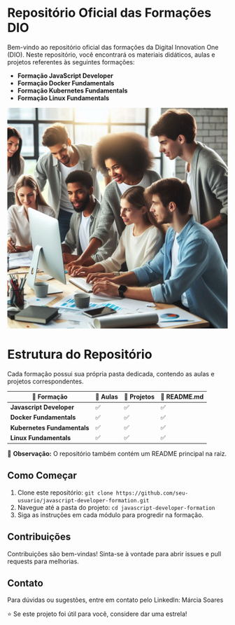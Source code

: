 # Repositório Oficial das Formações DIO

Bem-vindo ao repositório oficial das formações da Digital Innovation One (DIO). Neste repositório, você encontrará os materiais didáticos, aulas e projetos referentes às seguintes formações:

- **Formação JavaScript Developer**
- **Formação Docker Fundamentals**
- **Formação Kubernetes Fundamentals**
- **Formação Linux Fundamentals**

![Repositório de Formação da DIO](https://github.com/profamar/Dio/blob/main/Reposit%C3%B3rio%20de%20Forma%C3%A7%C3%A3o%20da%20DIO.png)


# Estrutura do Repositório

Cada formação possui sua própria pasta dedicada, contendo as aulas e projetos correspondentes.

| 📁 Formação                  | 📁 Aulas | 📁 Projetos | 📄 README.md |
|------------------------------|---------|------------|--------------|
| **Javascript Developer**     | ✅      | ✅         | ✅           |
| **Docker Fundamentals**      | ✅      | ✅         | ✅           |
| **Kubernetes Fundamentals**  | ✅      | ✅         | ✅           |
| **Linux Fundamentals**       | ✅      | ✅         | ✅           |

📌 **Observação:** O repositório também contém um README principal na raiz.

## Como Começar

1. Clone este repositório: `git clone https://github.com/seu-usuario/javascript-developer-formation.git`
2. Navegue até a pasta do projeto: `cd javascript-developer-formation`
3. Siga as instruções em cada módulo para progredir na formação.

## Contribuições

Contribuições são bem-vindas! Sinta-se à vontade para abrir issues e pull requests para melhorias.

## Contato

Para dúvidas ou sugestões, entre em contato pelo LinkedIn: Márcia Soares

⭐ Se este projeto foi útil para você, considere dar uma estrela!
